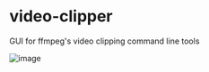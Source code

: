 # video-clipper
GUI for ffmpeg's video clipping command line tools


![image](https://imgur.com/mbk1zgp.png)
